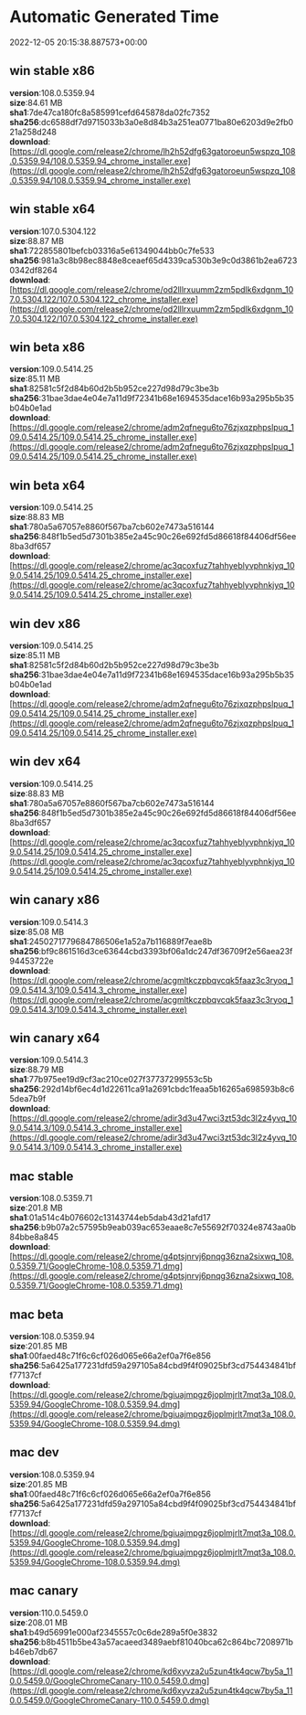 # Automatic Generated Time
2022-12-05 20:15:38.887573+00:00

## win stable x86
**version**:108.0.5359.94  
**size**:84.61 MB  
**sha1**:7de47ca180fc8a585991cefd645878da02fc7352  
**sha256**:dc6588df7d9715033b3a0e8d84b3a251ea0771ba80e6203d9e2fb021a258d248  
**download**:[https://dl.google.com/release2/chrome/lh2h52dfg63gatoroeun5wspzq_108.0.5359.94/108.0.5359.94_chrome_installer.exe](https://dl.google.com/release2/chrome/lh2h52dfg63gatoroeun5wspzq_108.0.5359.94/108.0.5359.94_chrome_installer.exe)  

## win stable x64
**version**:107.0.5304.122  
**size**:88.87 MB  
**sha1**:722855801befcb03316a5e61349044bb0c7fe533  
**sha256**:981a3c8b98ec8848e8ceaef65d4339ca530b3e9c0d3861b2ea67230342df8264  
**download**:[https://dl.google.com/release2/chrome/od2lllrxuumm2zm5pdlk6xdgnm_107.0.5304.122/107.0.5304.122_chrome_installer.exe](https://dl.google.com/release2/chrome/od2lllrxuumm2zm5pdlk6xdgnm_107.0.5304.122/107.0.5304.122_chrome_installer.exe)  

## win beta x86
**version**:109.0.5414.25  
**size**:85.11 MB  
**sha1**:82581c5f2d84b60d2b5b952ce227d98d79c3be3b  
**sha256**:31bae3dae4e04e7a11d9f72341b68e1694535dace16b93a295b5b35b04b0e1ad  
**download**:[https://dl.google.com/release2/chrome/adm2qfnegu6to76zjxqzphpslpuq_109.0.5414.25/109.0.5414.25_chrome_installer.exe](https://dl.google.com/release2/chrome/adm2qfnegu6to76zjxqzphpslpuq_109.0.5414.25/109.0.5414.25_chrome_installer.exe)  

## win beta x64
**version**:109.0.5414.25  
**size**:88.83 MB  
**sha1**:780a5a67057e8860f567ba7cb602e7473a516144  
**sha256**:848f1b5ed5d7301b385e2a45c90c26e692fd5d86618f84406df56ee8ba3df657  
**download**:[https://dl.google.com/release2/chrome/ac3qcoxfuz7tahhyeblyvphnkjyq_109.0.5414.25/109.0.5414.25_chrome_installer.exe](https://dl.google.com/release2/chrome/ac3qcoxfuz7tahhyeblyvphnkjyq_109.0.5414.25/109.0.5414.25_chrome_installer.exe)  

## win dev x86
**version**:109.0.5414.25  
**size**:85.11 MB  
**sha1**:82581c5f2d84b60d2b5b952ce227d98d79c3be3b  
**sha256**:31bae3dae4e04e7a11d9f72341b68e1694535dace16b93a295b5b35b04b0e1ad  
**download**:[https://dl.google.com/release2/chrome/adm2qfnegu6to76zjxqzphpslpuq_109.0.5414.25/109.0.5414.25_chrome_installer.exe](https://dl.google.com/release2/chrome/adm2qfnegu6to76zjxqzphpslpuq_109.0.5414.25/109.0.5414.25_chrome_installer.exe)  

## win dev x64
**version**:109.0.5414.25  
**size**:88.83 MB  
**sha1**:780a5a67057e8860f567ba7cb602e7473a516144  
**sha256**:848f1b5ed5d7301b385e2a45c90c26e692fd5d86618f84406df56ee8ba3df657  
**download**:[https://dl.google.com/release2/chrome/ac3qcoxfuz7tahhyeblyvphnkjyq_109.0.5414.25/109.0.5414.25_chrome_installer.exe](https://dl.google.com/release2/chrome/ac3qcoxfuz7tahhyeblyvphnkjyq_109.0.5414.25/109.0.5414.25_chrome_installer.exe)  

## win canary x86
**version**:109.0.5414.3  
**size**:85.08 MB  
**sha1**:2450271779684786506e1a52a7b116889f7eae8b  
**sha256**:bf9c861516d3ce63644cbd3393bf06a1dc247df36709f2e56aea23f94453722e  
**download**:[https://dl.google.com/release2/chrome/acgmltkczpbqvcqk5faaz3c3ryoq_109.0.5414.3/109.0.5414.3_chrome_installer.exe](https://dl.google.com/release2/chrome/acgmltkczpbqvcqk5faaz3c3ryoq_109.0.5414.3/109.0.5414.3_chrome_installer.exe)  

## win canary x64
**version**:109.0.5414.3  
**size**:88.79 MB  
**sha1**:77b975ee19d9cf3ac210ce027f37737299553c5b  
**sha256**:292d14bf6ec4d1d22611ca91a2691cbdc1feaa5b16265a698593b8c65dea7b9f  
**download**:[https://dl.google.com/release2/chrome/adir3d3u47wci3zt53dc3l2z4yvq_109.0.5414.3/109.0.5414.3_chrome_installer.exe](https://dl.google.com/release2/chrome/adir3d3u47wci3zt53dc3l2z4yvq_109.0.5414.3/109.0.5414.3_chrome_installer.exe)  

## mac stable
**version**:108.0.5359.71  
**size**:201.8 MB  
**sha1**:01a514c4b076602c13143744eb5dab43d21afd17  
**sha256**:b9b07a2c57595b9eab039ac653eaae8c7e55692f70324e8743aa0b84bbe8a845  
**download**:[https://dl.google.com/release2/chrome/g4ptsjnrvj6pnqg36zna2sixwq_108.0.5359.71/GoogleChrome-108.0.5359.71.dmg](https://dl.google.com/release2/chrome/g4ptsjnrvj6pnqg36zna2sixwq_108.0.5359.71/GoogleChrome-108.0.5359.71.dmg)  

## mac beta
**version**:108.0.5359.94  
**size**:201.85 MB  
**sha1**:00faed48c71f6c6cf026d065e66a2ef0a7f6e856  
**sha256**:5a6425a177231dfd59a297105a84cbd9f4f09025bf3cd754434841bff77137cf  
**download**:[https://dl.google.com/release2/chrome/bgiuajmpgz6joplmjrlt7mqt3a_108.0.5359.94/GoogleChrome-108.0.5359.94.dmg](https://dl.google.com/release2/chrome/bgiuajmpgz6joplmjrlt7mqt3a_108.0.5359.94/GoogleChrome-108.0.5359.94.dmg)  

## mac dev
**version**:108.0.5359.94  
**size**:201.85 MB  
**sha1**:00faed48c71f6c6cf026d065e66a2ef0a7f6e856  
**sha256**:5a6425a177231dfd59a297105a84cbd9f4f09025bf3cd754434841bff77137cf  
**download**:[https://dl.google.com/release2/chrome/bgiuajmpgz6joplmjrlt7mqt3a_108.0.5359.94/GoogleChrome-108.0.5359.94.dmg](https://dl.google.com/release2/chrome/bgiuajmpgz6joplmjrlt7mqt3a_108.0.5359.94/GoogleChrome-108.0.5359.94.dmg)  

## mac canary
**version**:110.0.5459.0  
**size**:208.01 MB  
**sha1**:b49d56991e000af2345557c0c6de289a5f0e3832  
**sha256**:b8b4511b5be43a57acaeed3489aebf81040bca62c864bc7208971bb46eb7db67  
**download**:[https://dl.google.com/release2/chrome/kd6xyvza2u5zun4tk4qcw7by5a_110.0.5459.0/GoogleChromeCanary-110.0.5459.0.dmg](https://dl.google.com/release2/chrome/kd6xyvza2u5zun4tk4qcw7by5a_110.0.5459.0/GoogleChromeCanary-110.0.5459.0.dmg)  

